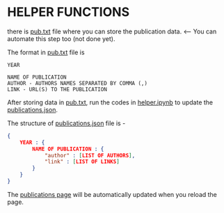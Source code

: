 # HELPER FUNCTIONS

there is [pub.txt](./pub.txt) file where you can store the publication data. <-- You can automate this step too (not done yet).

The format in [pub.txt](./pub.txt) file is 
```
YEAR

NAME OF PUBLICATION
AUTHOR - AUTHORS NAMES SEPARATED BY COMMA (,)
LINK - URL(S) TO THE PUBLICATION

```

After storing data in [pub.txt](./pub.txt), run the codes in [helper.ipynb](./helper.ipynb) to update the [publications.json](./publications.json). 

The structure of [publications.json](./publications.json) file is -

```json
{
    YEAR : {
        NAME OF PUBLICATION : {
            "author" : [LIST OF AUTHORS],
            "link" : [LIST OF LINKS]
        }
    }
}

```

The [publications page](../../publication.html) will be automatically updated when you reload the page. 